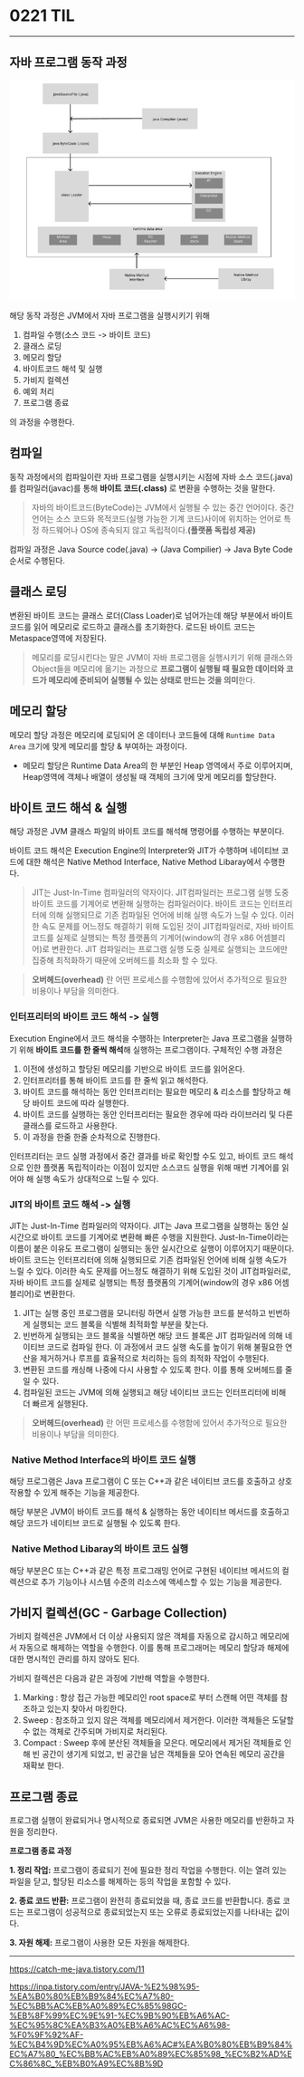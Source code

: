 # 0221 TIL

---

## 자바 프로그램 동작 과정

![img.png](../img/img_1.png)

해당 동작 과정은 JVM에서 자바 프로그램을 실행시키기 위해
1. 컴파일 수행(소스 코드 -> 바이트 코드)
2. 클래스 로딩
3. 메모리 할당
4. 바이트코드 해석 및 실행
5. 가비지 컬렉션
6. 예외 처리
7. 프로그램 종료

의 과정을 수행한다.

## 컴파일

동작 과정에서의 컴파일이란 자바 프로그램을 실행시키는 시점에 자바 소스 코드(.java)를 컴파일러(javac)를 통해 **바이트 코드(.class)** 로 변환을 수행하는 것을 말한다.

> 자바의 바이트코드(ByteCode)는 JVM에서 실행될 수 있는 중간 언어이다. 중간언어는 소스 코드와  목적코드(실행 가능한 기계 코드)사이에 위치하는 언어로 특정 하드웨어나 OS에 종속되지 않고 독립적이다.**(플랫폼 독립성 제공)**

컴파일 과정은 Java Source code(.java) -> (Java Compilier) -> Java Byte Code 순서로 수행된다.

## 클래스 로딩

변환된 바이트 코드는 클래스 로더(Class Loader)로 넘어가는데 해당 부분에서 바이트 코드를 읽어 메모리로 로드하고 클래스를 초기화한다. 로드된 바이트 코드는 Metaspace영역에 저장된다.
> 메모리를 로딩시킨다는 말은 JVM이 자바 프로그램을 실행시키기 위해 클래스와 Object들을 메모리에 옮기는 과정으로 **프로그램이 실행될 때 필요한 데이터와 코드가 메모리에 준비되어 실행될 수 있는 상태로 만드는 것을 의미**한다.


## 메모리 할당

메모리 할당 과정은 메모리에 로딩되어 온 데이터나 코드들에 대해 `Runtime Data Area` 크기에 맞게 메모리를 할당 & 부여하는 과정이다.
- 메모리 할당은 Runtime Data Area의 한 부분인 Heap 영역에서 주로 이루어지며, Heap영역에 객체나 배열이 생성될 때 객체의 크기에 맞게 메모리를 할당한다.

## 바이트 코드 해석 & 실행

해당 과정은 JVM 클래스 파일의 바이트 코드를 해석해 명령어를 수행하는 부분이다.

바이트 코드 해석은 Execution Engine의  Interpreter와 JIT가 수행하며 네이티브 코드에 대한 해석은 Native Method Interface, Native Method Libaray에서 수행한다.

> JIT는 Just-In-Time 컴파일러의 약자이다. JIT컴파일러는 프로그램 실행 도중 바이트 코드를 기계어로 변환해 실행하는 컴파일러이다.
> 바이트 코드는 인터프리터에 의해 실행되므로 기존 컴파일된 언어에 비해 실행 속도가 느릴 수 있다. 이러한 속도 문제를 어느정도 해결하기 위해 도입된 것이 JIT컴파일러로, 자바 바이트 코드를 실제로 실행되는 특정 플랫폼의 기계어(window의 경우 x86 어셈블리어)로 변환한다.
> JIT 컴파일러는 프로그램 실행 도중 실제로 실행되는 코드에만 집중해 최적화하기 때문에 오버헤드를 최소화 할 수 있다.

>**오버헤드(overhead)** 란 어떤 프로세스를 수행함에 있어서 추가적으로 필요한 비용이나 부담을 의미한다.

### 인터프리터의 바이트 코드 해석 -> 실행

Execution Engine에서 코드 해석을 수행하는 Interpreter는 Java 프로그램을 실행하기 위해 **바이트 코드를 한 줄씩 해석**해 실행하는 프로그램이다. 구체적인 수행 과정은

1. 이전에 생성하고 할당된 메모리를 기반으로 바이트 코드를 읽어온다.
2. 인터프리터를 통해 바이트 코드를 한 줄씩 읽고 해석한다.
3. 바이트 코드를 해석하는 동안 인터프리터는 필요한 메모리 & 리소스를 할당하고 해당 바이트 코드에 따라 실행한다.
4. 바이트 코드를 실행하는 동안 인터프리터는 필요한 경우에 따라 라이브러리 및 다른 클래스를 로드하고 사용한다.
5. 이 과정을 한줄 한줄 순차적으로 진행한다.

인터프리터는 코드 실행 과정에서 중간 결과를 바로 확인할 수도 있고, 바이트 코드 해석으로 인한 플랫폼 독립적이라는 이점이 있지만 소스코드 실행을 위해 매번 기계어를 읽어야 해 실행 속도가 상대적으로 느릴 수 있다.

### JIT의 바이트 코드 해석 -> 실행

JIT는 Just-In-Time 컴파일러의 약자이다. JIT는 Java 프로그램을 실행하는 동안 실시간으로 바이트 코드를 기계어로 변환해 빠른 수행을 지원한다. Just-In-Time이라는 이름이 붙은 이유도 프로그램이 실행되는 동안 실시간으로 실행이 이루어지기 때문이다.   
바이트 코드는 인터프리터에 의해 실행되므로 기존 컴파일된 언어에 비해 실행 속도가 느릴 수 있다. 이러한 속도 문제를 어느정도 해결하기 위해 도입된 것이 JIT컴파일러로, 자바 바이트 코드를 실제로 실행되는 특정 플랫폼의 기계어(window의 경우 x86 어셈블리어)로 변환한다.

1. JIT는 실행 중인 프로그램을 모니터링 하면서 실행 가능한 코드를 분석하고 빈번하게 실행되는 코드 블록을 식별해 최적화할 부분을 찾는다.
2. 빈번하게 실행되는 코드 블록을 식별하면 해당 코드 블록은 JIT 컴파일러에 의해 네이티브 코드로 컴파일 한다. 이 과정에서 코드 실행 속도를 높이기 위해 불필요한 연산을 제거하거나 루프를 효율적으로 처리하는 등의 최적화 작업이 수행된다.
3. 변환된 코드를 캐싱해 나중에 다시 사용할 수 있도록 한다. 이를 통해 오버헤드를 줄일 수 있다.
4. 컴파일된 코드는 JVM에 의해 실행되고 해당 네이티브 코드는 인터프리터에 비해 더 빠르게 실행된다.   

>**오버헤드(overhead)** 란 어떤 프로세스를 수행함에 있어서 추가적으로 필요한 비용이나 부담을 의미한다.

###  Native Method Interface의 바이트 코드 실행

해당 프로그램은 Java 프로그램이 C 또는 C++과 같은 네이티브 코드를 호출하고 상호작용할 수 있게 해주는 기능을 제공한다.

해당 부분은 JVM이 바이트 코드를 해석 & 실행하는 동안 네이티브 메서드를 호출하고 해당 코드가 네이티브 코드로 실행될 수 있도록 한다.

###  Native Method Libaray의 바이트 코드 실행

해당 부분은C 또는 C++과 같은 특정 프로그래밍 언어로 구현된 네이티브 메서드의 컬렉션으로 추가 기능이나 시스템 수준의 리소스에 액세스할 수 있는 기능을 제공한다.


## 가비지 컬렉션(GC - Garbage Collection)

가비지 컬렉션은 JVM에서 더 이상 사용되지 않은 객체를 자동으로 감시하고 메모리에서 자동으로 해제하는 역할을 수행한다. 이를 통해 프로그래머는 메모리 할당과 해제에 대한 명시적인 관리를 하지 않아도 된다.

가비지 컬렉션은 다음과 같은 과정에 기반해 역할을 수행한다.

1. Marking : 항상 접근 가능한 메모리인 root space로 부터 스캔해 어떤 객체를 참조하고 있는지 찾아서 마킹한다.
2. Sweep : 참조하고 있지 않은 객체를 메모리에서 제거한다. 이러한 객체들은 도달할 수 없는 객체로 간주되며 가비지로 처리된다.
3. Compact : Sweep 후에 분산된 객체들을 모은다. 메모리에서 제거된 객체들로 인해 빈 공간이 생기게 되었고, 빈 공간을 남은 객체들을 모아 연속된 메모리 공간을 재확보 한다.

## 프로그램 종료

프로그램 실행이 완료되거나 명시적으로 종료되면 JVM은 사용한 메모리를 반환하고 자원을 정리한다.

**프로그램 종료 과정**

**1. 정리 작업:** 프로그램이 종료되기 전에 필요한 정리 작업을 수행한다. 이는 열려 있는 파일을 닫고, 할당된 리소스를 해제하는 등의 작업을 포함할 수 있다.

**2. 종료 코드 반환:** 프로그램이 완전히 종료되었을 때, 종료 코드를 반환합니다. 종료 코드는 프로그램이 성공적으로 종료되었는지 또는 오류로 종료되었는지를 나타내는 값이다.

**3. 자원 해제:** 프로그램이 사용한 모든 자원을 해제한다.

---
https://catch-me-java.tistory.com/11

https://inpa.tistory.com/entry/JAVA-%E2%98%95-%EA%B0%80%EB%B9%84%EC%A7%80-%EC%BB%AC%EB%A0%89%EC%85%98GC-%EB%8F%99%EC%9E%91-%EC%9B%90%EB%A6%AC-%EC%95%8C%EA%B3%A0%EB%A6%AC%EC%A6%98-%F0%9F%92%AF-%EC%B4%9D%EC%A0%95%EB%A6%AC#%EA%B0%80%EB%B9%84%EC%A7%80_%EC%BB%AC%EB%A0%89%EC%85%98_%EC%B2%AD%EC%86%8C_%EB%B0%A9%EC%8B%9D
